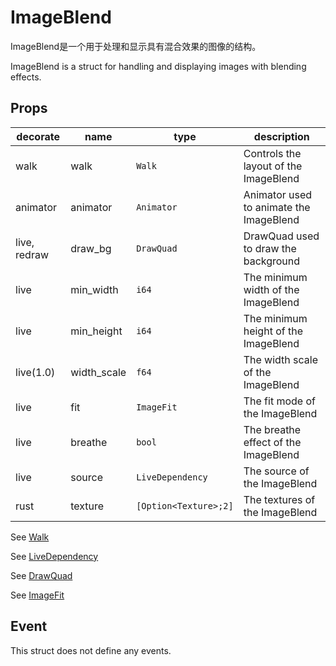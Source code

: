 # ImageBlend

ImageBlend是一个用于处理和显示具有混合效果的图像的结构。

ImageBlend is a struct for handling and displaying images with blending effects.

## Props
|decorate|name|type|description|
|--|--|--|--|
|walk|walk|`Walk`|Controls the layout of the ImageBlend|
|animator|animator|`Animator`|Animator used to animate the ImageBlend|
|live, redraw|draw_bg|`DrawQuad`|DrawQuad used to draw the background|
|live|min_width|`i64`|The minimum width of the ImageBlend|
|live|min_height|`i64`|The minimum height of the ImageBlend|
|live(1.0)|width_scale|`f64`|The width scale of the ImageBlend|
|live|fit|`ImageFit`|The fit mode of the ImageBlend|
|live|breathe|`bool`|The breathe effect of the ImageBlend|
|live|source|`LiveDependency`|The source of the ImageBlend|
|rust|texture|`[Option<Texture>;2]`|The textures of the ImageBlend|

See [Walk](../types/walk.md)

See [LiveDependency](../types/live_dep.md)

See [DrawQuad](../types/draw_quad.md)

See [ImageFit](../types/image_fit.md)

## Event
This struct does not define any events.